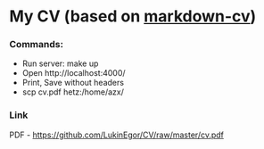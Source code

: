 # My CV (based on [markdown-cv]( https://github.com/elipapa/markdown-cv))

### Commands:

- Run server: make up
- Open http://localhost:4000/
- Print, Save without headers
- scp cv.pdf hetz:/home/azx/

### Link
PDF - https://github.com/LukinEgor/CV/raw/master/cv.pdf

